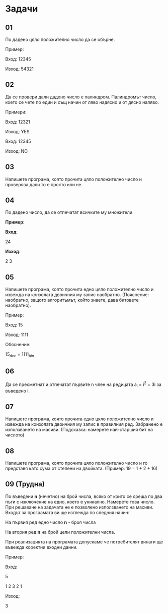 # Задачи

## 01

По дадено цяло положително число да се обърне.

Пример: 

Вход:  12345 

Изход: 54321 

## 02

Да се провери дали дадено число е палиндром.
Палиндромът число, което се чете по един и същ начин от ляво надясно и от дясно наляво.

Примери: 

Вход:  12321 

Изход: YES 

Вход:  12345 

Изход: NO 

## 03

Напишете програма, която прочита цяло положително число и проверява дали то е просто или не.

## 04

По дадено число, да се отпечатат всичките му множители.

**Пример**: 

**Вход**: 

24 

**Изход**: 

2 3

## 05

Напишете програма, която прочита едно цяло положително число и извежда на конзолата двоичния му запис наобратно. (Пояснение: наобратно,
защото алгоритъмът, който знаете, дава битовете наобратно).

Пример: 

Вход:  15 

Изход: 1111 

Обяснение: 

15<sub>dec</sub> = 1111<sub>bin</sub> 

## 06

Да се пресметнат и отпечатат първите n член на редицата a<sub>i</sub> = i<sup>2</sup> + 3i за въведено i.

## 07

Напишете програма, която прочита едно цяло положително число и извежда на конзолата двоичния му запис в правилния ред. Забранено е 
използването на масиви. (Подсказка: намерете най-старшия бит на числото)

## 08

Напишете програма, която прочита цяло положително число и го представя като сума от степени на двойката. (Пример: 19 = 1 + 2 + 16)

## 09 (Трудна)

По въведени **n** (нечетно) на брой числа, всяко от които се среща по два пъти с изключение на едно, коeто е уникално. Намерете това число. При решаване на задачата не е позволено използването на масиви. Входът за програмата ви ще изглежда по следния начин: 

На първия ред едно число **n** - броя числа 

На втория ред **n** на брой цели положителни числа.

При реализацията на програмата допускаме че потребителят винаги ще въвежда коректни входни данни.

Пример: 

Вход: 

5 

1 2 3 2 1 

Изход: 

3 
